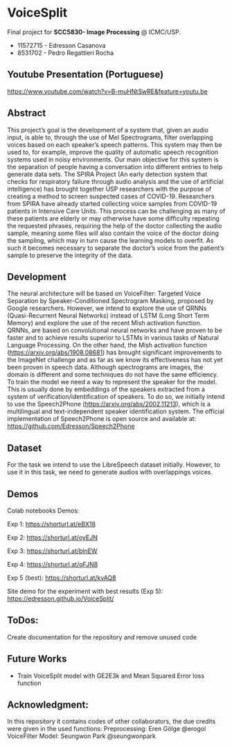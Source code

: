 # VoiceSplit

Final project for **SCC5830- Image Processing** @ ICMC/USP.

* 11572715 - Edresson Casanova 
* 8531702 - Pedro Regattieri Rocha 

## Youtube Presentation (Portuguese)
https://www.youtube.com/watch?v=B-muHNtSwRE&feature=youtu.be

## Abstract
This project’s goal is the development of a system that, given an audio input, is able to, through the use of Mel Spectrograms, filter overlapping voices based on each speaker’s speech patterns. 
This system may then be used to, for example, improve the quality of automatic speech recognition systems used in noisy environments. 
Our main objective for this system is the separation of people having a conversation into different entries to help generate data sets. 
The SPIRA Project (An early detection system that checks for respiratory failure through audio analysis and the use of artificial intelligence) has brought together USP researchers with the purpose of creating a method to screen suspected cases of COVID-19.
Researchers from SPIRA have already started collecting voice samples from COVID-19 patients in Intensive Care Units. This process can be challenging as many of these patients are elderly or may otherwise have some difficulty repeating the requested phrases, requiring the help of the doctor collecting the audio sample, meaning some files will also contain the voice of the doctor doing the sampling, which may in turn cause the learning models to overfit. As such it becomes necessary to separate the doctor’s voice from the patient’s sample to preserve the integrity of the data.

## Development
The neural architecture will be based on VoiceFilter: Targeted Voice Separation by Speaker-Conditioned Spectrogram Masking, proposed by Google researchers. However, we intend to explore the use of QRNNs (Quasi-Recurrent Neural Networks) instead of LSTM (Long Short Term Memory) and explore the use of the recent Mish activation function. QRNNs, are based on convolutional neural networks and have proven to be faster and to achieve results superior to LSTMs in various tasks of Natural Language Processing. On the other hand, the Mish activation function (https://arxiv.org/abs/1908.08681) has brought significant improvements to the ImageNet challenge and as far as we know its effectiveness has not yet been proven in speech data. Although spectrograms are images, the domain is different and some techniques do not have the same efficiency. To train the model we need a way to represent the speaker for the model. This is usually done by embeddings of the speakers extracted from a system of verification/identification of speakers. To do so, we initially intend to use the Speech2Phone (https://arxiv.org/abs/2002.11213), which is a multilingual and text-independent speaker identification system. The official implementation of Speech2Phone is open source and available at: https://github.com/Edresson/Speech2Phone

## Dataset
For the task we intend to use the LibreSpeech dataset initially. However, to use it in this task, we need to generate audios with overlappings voices.


## Demos
Colab notebooks Demos:

Exp 1: https://shorturl.at/eBX18

Exp 2: https://shorturl.at/oyEJN

Exp 3: https://shorturl.at/blnEW

Exp 4: https://shorturl.at/qFJN8

Exp 5 (best): https://shorturl.at/kvAQ8

Site demo for the experiment with best results (Exp 5): https://edresson.github.io/VoiceSplit/
## ToDos:
Create documentation for the repository and
remove unused code

## Future Works

* Train VoiceSplit model with GE2E3k and Mean Squared Error loss function

## Acknowledgment:
In this repository it contains codes of other collaborators, the due credits were given in the used functions:
Preprocessing: Eren Gölge @erogol
VoiceFilter Model: Seungwon Park @seungwonpark
